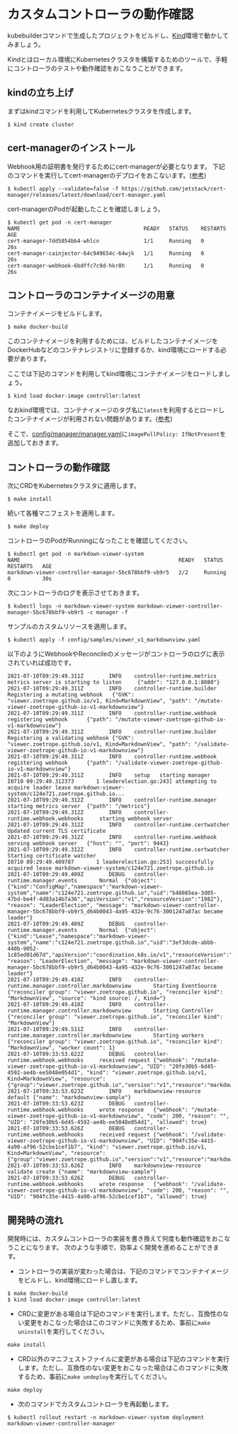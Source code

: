 # カスタムコントローラの動作確認

kubebuilderコマンドで生成したプロジェクトをビルドし、[Kind](https://kind.sigs.k8s.io/docs/user/quick-start/)環境で動かしてみましょう。

Kindとはローカル環境にKubernetesクラスタを構築するためのツールで、手軽にコントローラのテストや動作確認をおこなうことができます。

## kindの立ち上げ

まずはkindコマンドを利用してKubernetesクラスタを作成します。

```console
$ kind create cluster
```

## cert-managerのインストール

Webhook用の証明書を発行するためにcert-managerが必要となります。
下記のコマンドを実行してcert-managerのデプロイをおこないます。([参考](https://cert-manager.io/docs/installation/kubernetes/))

```console
$ kubectl apply --validate=false -f https://github.com/jetstack/cert-manager/releases/latest/download/cert-manager.yaml
```

cert-managerのPodが起動したことを確認しましょう。

```console
$ kubectl get pod -n cert-manager
NAME                                       READY   STATUS    RESTARTS   AGE
cert-manager-7dd5854bb4-whlcn              1/1     Running   0          26s
cert-manager-cainjector-64c949654c-64wjk   1/1     Running   0          26s
cert-manager-webhook-6bdffc7c9d-hkr8h      1/1     Running   0          26s
```

## コントローラのコンテナイメージの用意

コンテナイメージをビルドします。

```console
$ make docker-build
```

このコンテナイメージを利用するためには、ビルドしたコンテナイメージをDockerHubなどのコンテナレジストリに登録するか、kind環境にロードする必要があります。

ここでは下記のコマンドを利用してkind環境にコンテナイメージをロードしましょう。

```console
$ kind load docker-image controller:latest
```

なおkind環境では、コンテナイメージのタグ名に`latest`を利用するとロードしたコンテナイメージが利用されない問題があります。([参考](https://kind.sigs.k8s.io/docs/user/quick-start/#loading-an-image-into-your-cluster))

そこで、[config/manager/manager.yaml](https://github.com/zoetrope/kubebuilder-training/blob/master/codes/markdown-viewer/config/manager/manager.yaml)に`imagePullPolicy: IfNotPresent`を追加しておきます。

## コントローラの動作確認

次にCRDをKubernetesクラスタに適用します。

```console
$ make install
```

続いて各種マニフェストを適用します。

```console
$ make deploy
```

コントローラのPodがRunningになったことを確認してください。

```console
$ kubectl get pod -n markdown-viewer-system
NAME                                                  READY   STATUS    RESTARTS   AGE
markdown-viewer-controller-manager-5bc678bbf9-vb9r5   2/2     Running   0          30s
```

次にコントローラのログを表示させておきます。

```console
$ kubectl logs -n markdown-viewer-system markdown-viewer-controller-manager-5bc678bbf9-vb9r5 -c manager -f
```

サンプルのカスタムリソースを適用します。

```console
$ kubectl apply -f config/samples/viewer_v1_markdownview.yaml
```

以下のようにWebhookやReconcileのメッセージがコントローラのログに表示されていれば成功です。

```console
2021-07-10T09:29:49.311Z        INFO    controller-runtime.metrics      metrics server is starting to listen     {"addr": "127.0.0.1:8080"}
2021-07-10T09:29:49.311Z        INFO    controller-runtime.builder      Registering a mutating webhook   {"GVK": "viewer.zoetrope.github.io/v1, Kind=MarkdownView", "path": "/mutate-viewer-zoetrope-github-io-v1-markdownview"}
2021-07-10T09:29:49.311Z        INFO    controller-runtime.webhook      registering webhook      {"path": "/mutate-viewer-zoetrope-github-io-v1-markdownview"}
2021-07-10T09:29:49.311Z        INFO    controller-runtime.builder      Registering a validating webhook {"GVK": "viewer.zoetrope.github.io/v1, Kind=MarkdownView", "path": "/validate-viewer-zoetrope-github-io-v1-markdownview"}
2021-07-10T09:29:49.311Z        INFO    controller-runtime.webhook      registering webhook      {"path": "/validate-viewer-zoetrope-github-io-v1-markdownview"}
2021-07-10T09:29:49.311Z        INFO    setup   starting manager
I0710 09:29:49.312373       1 leaderelection.go:243] attempting to acquire leader lease markdown-viewer-system/c124e721.zoetrope.github.io...
2021-07-10T09:29:49.312Z        INFO    controller-runtime.manager      starting metrics server  {"path": "/metrics"}
2021-07-10T09:29:49.312Z        INFO    controller-runtime.webhook.webhooks     starting webhook server
2021-07-10T09:29:49.312Z        INFO    controller-runtime.certwatcher  Updated current TLS certificate
2021-07-10T09:29:49.312Z        INFO    controller-runtime.webhook      serving webhook server   {"host": "", "port": 9443}
2021-07-10T09:29:49.312Z        INFO    controller-runtime.certwatcher  Starting certificate watcher
I0710 09:29:49.409787       1 leaderelection.go:253] successfully acquired lease markdown-viewer-system/c124e721.zoetrope.github.io
2021-07-10T09:29:49.409Z        DEBUG   controller-runtime.manager.events       Normal  {"object": {"kind":"ConfigMap","namespace":"markdown-viewer-system","name":"c124e721.zoetrope.github.io","uid":"b48865ea-3d05-47bd-be4f-4d03a14b7a36","apiVersion":"v1","resourceVersion":"1982"}, "reason": "LeaderElection", "message": "markdown-viewer-controller-manager-5bc678bbf9-vb9r5_d64b0043-4a95-432e-9c76-3001247a87ac became leader"}
2021-07-10T09:29:49.409Z        DEBUG   controller-runtime.manager.events       Normal  {"object": {"kind":"Lease","namespace":"markdown-viewer-system","name":"c124e721.zoetrope.github.io","uid":"3ef3dcde-abbb-440b-9052-1c85ed01d67d","apiVersion":"coordination.k8s.io/v1","resourceVersion":"1983"}, "reason": "LeaderElection", "message": "markdown-viewer-controller-manager-5bc678bbf9-vb9r5_d64b0043-4a95-432e-9c76-3001247a87ac became leader"}
2021-07-10T09:29:49.410Z        INFO    controller-runtime.manager.controller.markdownview       Starting EventSource    {"reconciler group": "viewer.zoetrope.github.io", "reconciler kind": "MarkdownView", "source": "kind source: /, Kind="}
2021-07-10T09:29:49.410Z        INFO    controller-runtime.manager.controller.markdownview       Starting Controller     {"reconciler group": "viewer.zoetrope.github.io", "reconciler kind": "MarkdownView"}
2021-07-10T09:29:49.511Z        INFO    controller-runtime.manager.controller.markdownview       Starting workers        {"reconciler group": "viewer.zoetrope.github.io", "reconciler kind": "MarkdownView", "worker count": 1}
2021-07-10T09:33:53.622Z        DEBUG   controller-runtime.webhook.webhooks     received request {"webhook": "/mutate-viewer-zoetrope-github-io-v1-markdownview", "UID": "20fe30b5-6d45-4592-ae4b-ee5048e054d1", "kind": "viewer.zoetrope.github.io/v1, Kind=MarkdownView", "resource": {"group":"viewer.zoetrope.github.io","version":"v1","resource":"markdownviews"}}
2021-07-10T09:33:53.623Z        INFO    markdownview-resource   default {"name": "markdownview-sample"}
2021-07-10T09:33:53.623Z        DEBUG   controller-runtime.webhook.webhooks     wrote response   {"webhook": "/mutate-viewer-zoetrope-github-io-v1-markdownview", "code": 200, "reason": "", "UID": "20fe30b5-6d45-4592-ae4b-ee5048e054d1", "allowed": true}
2021-07-10T09:33:53.626Z        DEBUG   controller-runtime.webhook.webhooks     received request {"webhook": "/validate-viewer-zoetrope-github-io-v1-markdownview", "UID": "904fc35e-4415-4a90-af96-52cbe1cef1b7", "kind": "viewer.zoetrope.github.io/v1, Kind=MarkdownView", "resource": {"group":"viewer.zoetrope.github.io","version":"v1","resource":"markdownviews"}}
2021-07-10T09:33:53.626Z        INFO    markdownview-resource   validate create {"name": "markdownview-sample"}
2021-07-10T09:33:53.626Z        DEBUG   controller-runtime.webhook.webhooks     wrote response   {"webhook": "/validate-viewer-zoetrope-github-io-v1-markdownview", "code": 200, "reason": "", "UID": "904fc35e-4415-4a90-af96-52cbe1cef1b7", "allowed": true}
```

## 開発時の流れ

開発時には、カスタムコントローラの実装を書き換えて何度も動作確認をおこなうことになります。
次のような手順で、効率よく開発を進めることができます。

- コントローラの実装が変わった場合は、下記のコマンドでコンテナイメージをビルドし、kind環境にロードし直します。
```
$ make docker-build
$ kind load docker-image controller:latest
```

- CRDに変更がある場合は下記のコマンドを実行します。ただし、互換性のない変更をおこなった場合はこのコマンドに失敗するため、事前に`make uninstall`を実行してください。
```
make install
```

- CRD以外のマニフェストファイルに変更がある場合は下記のコマンドを実行します。ただし、互換性のない変更をおこなった場合はこのコマンドに失敗するため、事前に`make undeploy`を実行してください。
```
make deploy
```

- 次のコマンドでカスタムコントローラを再起動します。
```
$ kubectl rollout restart -n markdown-viewer-system deployment markdown-viewer-controller-manager
```
